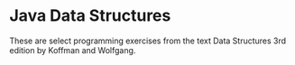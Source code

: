 # Java Data Structures
These are select programming exercises from the text Data Structures 3rd edition by Koffman and Wolfgang.
